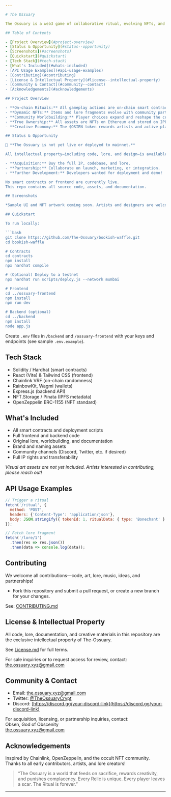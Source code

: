 ```yaml
---

# The Ossuary

The Ossuary is a web3 game of collaborative ritual, evolving NFTs, and community-driven lore. Players perform on-chain rituals using smart contracts, $OSIEN tokens, and Chainlink VRF randomness to create, mutate, and destroy NFTs, shaping the crypt-city’s story together.

## Table of Contents

- [Project Overview](#project-overview)
- [Status & Opportunity](#status--opportunity)
- [Screenshots](#screenshots)
- [Quickstart](#quickstart)
- [Tech Stack](#tech-stack)
- [What's Included](#whats-included)
- [API Usage Examples](#api-usage-examples)
- [Contributing](#contributing)
- [License & Intellectual Property](#license--intellectual-property)
- [Community & Contact](#community--contact)
- [Acknowledgements](#acknowledgements)

## Project Overview

- **On-chain Rituals:** All gameplay actions are on-chain smart contracts that create, mutate, or destroy NFTs.
- **Dynamic NFTs:** Items and lore fragments evolve with community participation.
- **Community Worldbuilding:** Player choices expand and reshape the crypt-city’s story.
- **True Ownership:** All assets are NFTs on Ethereum and stored on IPFS.
- **Creative Economy:** The $OSIEN token rewards artists and active players.

## Status & Opportunity

🚧 **The Ossuary is not yet live or deployed to mainnet.**

All intellectual property—including code, lore, and design—is available for:

- **Acquisition:** Buy the full IP, codebase, and lore.
- **Partnership:** Collaborate on launch, marketing, or integration.
- **Further Development:** Developers wanted for deployment and demo!

No smart contracts or frontend are currently live.  
This repo contains all source code, assets, and documentation.

## Screenshots

*Sample UI and NFT artwork coming soon. Artists and designers are welcome!*

## Quickstart

To run locally:

```bash
git clone https://github.com/The-Ossuary/bookish-waffle.git
cd bookish-waffle

# Contracts
cd contracts
npm install
npx hardhat compile

# (Optional) Deploy to a testnet
npx hardhat run scripts/deploy.js --network mumbai

# Frontend
cd ../ossuary-frontend
npm install
npm run dev

# Backend (optional)
cd ../backend
npm install
node app.js
```

Create `.env` files in `/backend` and `/ossuary-frontend` with your keys and endpoints (see sample `.env.example`).

## Tech Stack

- Solidity / Hardhat (smart contracts)
- React (Vite) & Tailwind CSS (frontend)
- Chainlink VRF (on-chain randomness)
- RainbowKit, Wagmi (wallets)
- Express.js (backend API)
- NFT.Storage / Pinata (IPFS metadata)
- OpenZeppelin ERC-1155 (NFT standard)

## What's Included

- All smart contracts and deployment scripts
- Full frontend and backend code
- Original lore, worldbuilding, and documentation
- Brand and naming assets
- Community channels (Discord, Twitter, etc. if desired)
- Full IP rights and transferability

*Visual art assets are not yet included. Artists interested in contributing, please reach out!*

## API Usage Examples

```js
// Trigger a ritual
fetch('/ritual', {
  method: 'POST',
  headers: {'Content-Type': 'application/json'},
  body: JSON.stringify({ tokenId: 1, ritualData: { type: 'Bonechant' } })
});

// Fetch lore fragment
fetch('/lore/1')
  .then(res => res.json())
  .then(data => console.log(data));
```

## Contributing

We welcome all contributions—code, art, lore, music, ideas, and partnerships!

- Fork this repository and submit a pull request, or create a new branch for your changes.

See: [CONTRIBUTING.md](https://github.com/The-Ossuary/bookish-waffle/blob/main/Contributing.md)

## License & Intellectual Property

All code, lore, documentation, and creative materials in this repository are the exclusive intellectual property of The-Ossuary.

See [License.md](code/License.md) for full terms.

For sale inquiries or to request access for review, contact: the.ossuary.xyz@gmail.com

## Community & Contact

- Email: the.ossuary.xyz@gmail.com
- Twitter: [@TheOssuaryCrypt](https://twitter.com/TheOssuaryCrypt)
- Discord: [https://discord.gg/your-discord-link](https://discord.gg/your-discord-link)

For acquisition, licensing, or partnership inquiries, contact:  
Obsen, God of Obscenity  
the.ossuary.xyz@gmail.com

## Acknowledgements

Inspired by Chainlink, OpenZeppelin, and the occult NFT community.  
Thanks to all early contributors, artists, and lore creators!

> “The Ossuary is a world that feeds on sacrifice, rewards creativity, and punishes complacency. Every Relic is unique. Every player leaves a scar. The Ritual is forever.”

---
```


